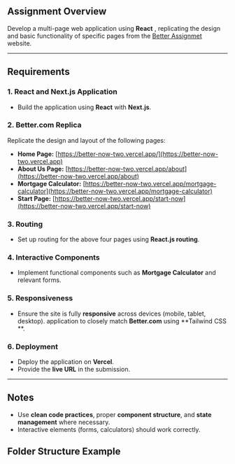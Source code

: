  
## Assignment Overview

Develop a multi-page web application using **React** , replicating the design and basic functionality of specific pages from the [Better Assignmet ](https://better-now-two.vercel.app) website.

---

## Requirements

### 1. React and Next.js Application
- Build the application using **React** with **Next.js**.

### 2. Better.com Replica
Replicate the design and layout of the following pages:
- **Home Page:** [https://better-now-two.vercel.app/](https://better-now-two.vercel.app)
- **About Us Page:** [https://better-now-two.vercel.app/about](https://better-now-two.vercel.app/about)
- **Mortgage Calculator:** [https://better-now-two.vercel.app/mortgage-calculator](https://better-now-two.vercel.app/mortgage-calculator)
- **Start Page:** [https://better-now-two.vercel.app/start-now](https://better-now-two.vercel.app/start-now)

### 3. Routing
- Set up routing for the above four pages using **React.js routing**.

### 4. Interactive Components
- Implement functional components such as **Mortgage Calculator** and relevant forms.

### 5. Responsiveness
- Ensure the site is fully **responsive** across devices (mobile, tablet, desktop).
 application to closely match **Better.com** using **Tailwind CSS **.

### 6. Deployment
- Deploy the application on **Vercel**.
- Provide the **live URL** in the submission.

---

## Notes 
- Use **clean code practices**, proper **component structure**, and **state management** where necessary.
- Interactive elements (forms, calculators) should work correctly.
 


## Folder Structure Example

